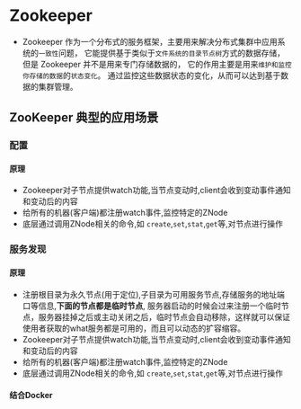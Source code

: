 # Zookeeper

* Zookeeper 作为一个分布式的服务框架，主要用来解决分布式集群中应用系统的`一致性`问题，
它能提供基于类似于`文件系统的目录节点树`方式的数据存储，
但是 Zookeeper 并不是用来专门存储数据的，
它的作用主要是用来`维护和监控你存储的数据`的`状态变化`。
通过监控这些数据状态的变化，从而可以达到基于数据的集群管理。
## ZooKeeper 典型的应用场景

### 配置

#### 原理
* Zookeeper对子节点提供watch功能,当节点变动时,client会收到变动事件通知和变动后的内容
* 给所有的机器(客户端)都注册watch事件,监控特定的ZNode
* 底层通过调用ZNode相关的命令,如 `create`,`set`,`stat`,`get`等,对节点进行操作

### 服务发现

#### 原理
* 注册根目录为永久节点(用于定位),子目录为可用服务节点,存储服务的地址端口等信息,**下面的节点都是临时节点**,
服务器启动的时候会过来注册一个临时节点，服务器挂掉之后或主动关闭之后，临时节点会自动移除，这样就可以保证使用者获取的what服务都是可用的，而且可以动态的扩容缩容。
* Zookeeper对子节点提供watch功能,当节点变动时,client会收到变动事件通知和变动后的内容
* 给所有的机器(客户端)都注册watch事件,监控特定的ZNode
* 底层通过调用ZNode相关的命令,如 `create`,`set`,`stat`,`get`等,对节点进行操作
#### 结合Docker







